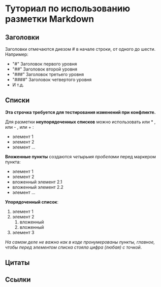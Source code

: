 # Туториал по использованию разметки Markdown
## Заголовки
Заголовки отмечаются диезом # в начале строки, от одного до шести. Например:

* "#" Заголовок первого уровня
* "##" Заголовок второй уровня
* "###" Заголовок третьего уровня
* "####" Заголовок четвертого уровня
* И т.д.

## Списки
**Эта строчка требуется для тестирования изменений при конфликте.**

Для разметки **неупорядоченных списков** можно использовать или * , или - , или + :
- элемент 1
- элемент 2
- элемент ...

**Вложенные пункты** создаются *четырьмя пробелами* перед
маркером пункта:
* элемент 1
* элемент 2
 * вложенный элемент 2.1
 * вложенный элемент 2.2
* элемент ...

**Упорядоченный список**:
1. элемент 1
2. элемент 2
   1. вложенный
   2. вложенный
3. элемент 3

*На самом деле не важно как в коде пронумерованы пункты,
главное, чтобы перед элементом списка стояла цифра
(любая) с точкой*.

## Цитаты

## Ссылки
